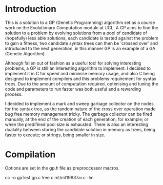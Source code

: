 Introduction
============

This is a solution to a GP (Genetic Programming) algorithm set as a course work on the Evolutionary Computation module at UCL. A GP aims to find the solution to a problem by evolving solutions from a pool of candidate of (hopefully) less able solutions, each candidate is tested against the problem to gain a fitness, two candidate syntax trees can then be 'crossed over' and introduced to the next generation, in this manner GP is an example of a GA (Genetic Algorithm).

Although fallen out of fashion as a useful tool for solving interesting problems, a GP is still an interesting algorithm to implement. I decided to implement it in C for speed and minimise memory usage, and also C being designed to implement compilers and this problems requirement for syntax trees. Due to the amount of computation required, optimising and tuning the code and parameters to run faster was both useful and a rewarding process.

I decided to implement a mark and sweep garbage collector on the nodes for the syntax tree, as the random nature of the cross over operation made bug free memory management tricky. The garbage collector can be fired manually, at the end of the creation of each generation, for example; or when the predifined pool size is exhausted. There is also an interesting dualality between storing the candidate solution in memory as trees, being faster to execute; or strings, being smaller in size.

Compilation
===========

Options are set in the gp.h file as preproccessor macros.

cc -o gpTest gp.c tree.c  mt/mt19937ar.c -lm
